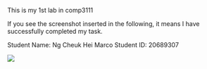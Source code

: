 This is my 1st lab in comp3111

If you see the screenshot inserted in the following, it means I have successfully completed my task.

Student Name: Ng Cheuk Hei Marco
Student ID: 20689307

![](/Users/marcong/IdeaProjects/Comp3111LEx/src/main/java/Lab1/COMP3111lab1screenshot.png)
